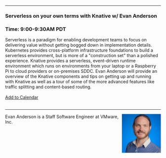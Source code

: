 <style>
  body {background-image:url('github-site-BG.png'); background-repeat: repeat-y; }
  .wrapper {margin-top:75px;}
  header {top:20px!important;
  .session-wrapper{border:1px solid #36373b; border-radius:5px; padding:20px; background-color:##D3D3D3;}
  
</style>
<hr/>

### **Serverless on your own terms with Knative w/ Evan Anderson**
### **Time: 9:00-9:30AM PDT**
<div class="session-wrapper">
Serverless is a paradigm for enabling development teams to focus on delivering value without getting bogged down in implementation details. Kubernetes provides cross-platform infrastructure foundations to build a serverless environment, but is more of a "construction set" than a polished experience. Knative provides a serverless, event-driven runtime environment which runs on environments from your laptop or a Raspberry Pi to cloud providers or on-premises SDDC. Evan Anderson will provide an overview of the Knative components and tips on getting up and running with Knative as well as a tour of some of the more advanced features like traffic splitting and content-based routing.<br>
<br> 
<a title="Add to Calendar" class="addeventatc" data-id="ZL5085481" href="https://www.addevent.com/event/ZL5085481" target="_blank" rel="nofollow">Add to Calendar</a>
        <script type="text/javascript" src="https://addevent.com/libs/atc/1.6.1/atc.min.js" async defer></script>
  
</div>
<br> 
<hr/>
<img src="evan.jpeg" alt="Evan Anderson" width="25%" align="right">
    
<p>Evan Anderson is a Staff Software Engineer at VMware, Inc.</p>
